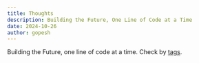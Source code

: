```yaml
---
title: Thoughts
description: Building the Future, One Line of Code at a Time
date: 2024-10-26
author: gopesh
---
```


Building the Future, one line of code at a time. Check by [tags](/tags).